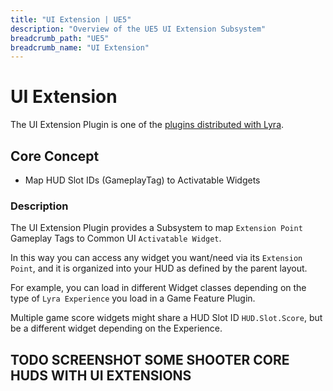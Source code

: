 ```yaml
---
title: "UI Extension | UE5"
description: "Overview of the UE5 UI Extension Subsystem"
breadcrumb_path: "UE5"
breadcrumb_name: "UI Extension"
---
```


# UI Extension

The UI Extension Plugin is one of the [plugins distributed with Lyra](/UE5/LyraStarterGame/Plugins/).

## Core Concept

- Map HUD Slot IDs (GameplayTag) to Activatable Widgets

### Description

The UI Extension Plugin provides a Subsystem
to map `Extension Point` Gameplay Tags to Common UI `Activatable Widget`.

In this way you can access any widget you want/need via its `Extension Point`,
and it is organized into your HUD as defined by the parent layout.

For example, you can load in different Widget classes depending on the type of
`Lyra Experience` you load in a Game Feature Plugin.

Multiple game score widgets might share a HUD Slot ID `HUD.Slot.Score`,
but be a different widget depending on the Experience.

## TODO SCREENSHOT SOME SHOOTER CORE HUDS WITH UI EXTENSIONS
